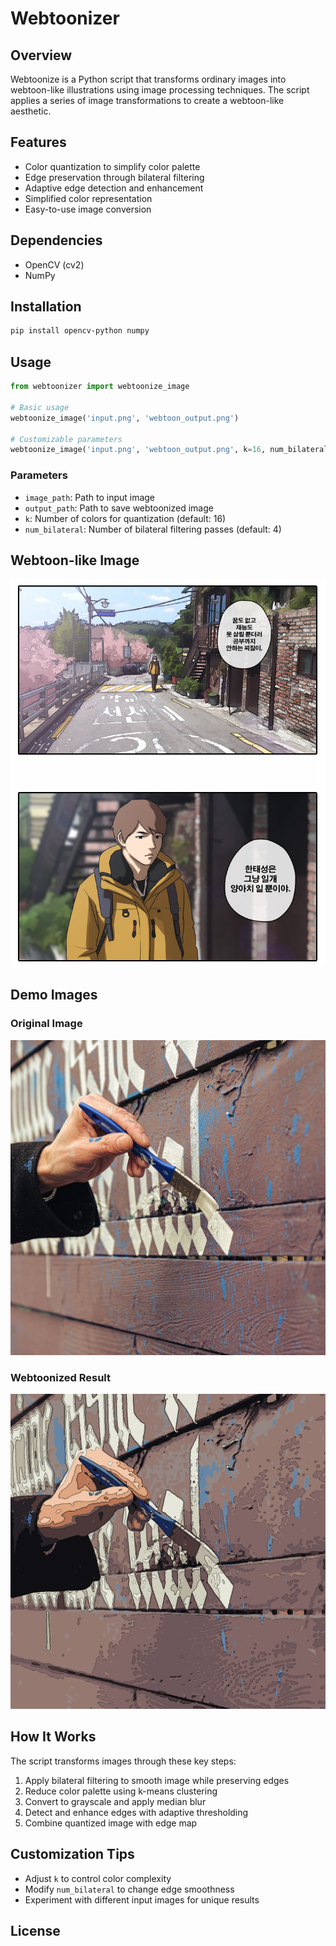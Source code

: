 # Webtoonizer

## Overview

Webtoonize is a Python script that transforms ordinary images into webtoon-like illustrations using image processing techniques. The script applies a series of image transformations to create a webtoon-like aesthetic.

## Features

- Color quantization to simplify color palette
- Edge preservation through bilateral filtering
- Adaptive edge detection and enhancement
- Simplified color representation
- Easy-to-use image conversion

## Dependencies

- OpenCV (cv2)
- NumPy

## Installation

```bash
pip install opencv-python numpy
```

## Usage

```python
from webtoonizer import webtoonize_image

# Basic usage
webtoonize_image('input.png', 'webtoon_output.png')

# Customizable parameters
webtoonize_image('input.png', 'webtoon_output.png', k=16, num_bilateral=4)
```

### Parameters
- `image_path`: Path to input image
- `output_path`: Path to save webtoonized image
- `k`: Number of colors for quantization (default: 16)
- `num_bilateral`: Number of bilateral filtering passes (default: 4)

## Webtoon-like Image
![Webtoon](/media/프리드로우%2010화.png)

## Demo Images

### Original Image
![Original Image](/demo/input.png)

### Webtoonized Result
![Webtoonized Image](/demo/webtoon_output.png)

## How It Works

The script transforms images through these key steps:
1. Apply bilateral filtering to smooth image while preserving edges
2. Reduce color palette using k-means clustering
3. Convert to grayscale and apply median blur
4. Detect and enhance edges with adaptive thresholding
5. Combine quantized image with edge map

## Customization Tips

- Adjust `k` to control color complexity
- Modify `num_bilateral` to change edge smoothness
- Experiment with different input images for unique results

## License

